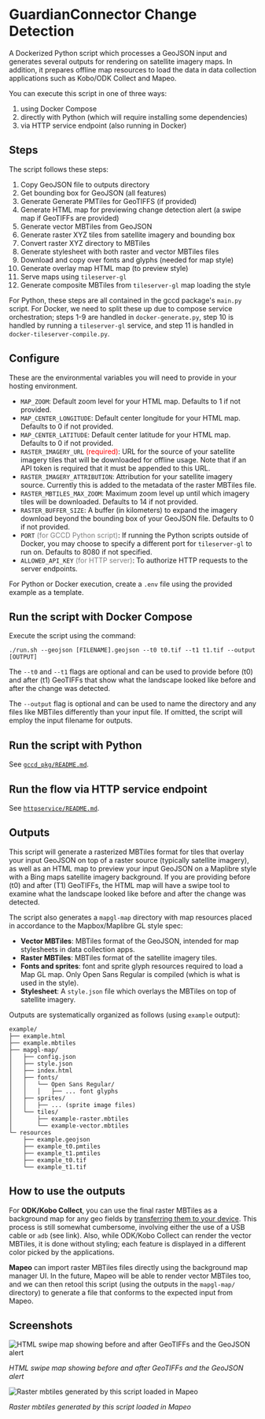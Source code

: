 # GuardianConnector Change Detection

A Dockerized Python script which processes a GeoJSON input and generates several outputs for rendering on satellite imagery maps. In addition, it prepares offline map resources to load the data in data collection applications such as Kobo/ODK Collect and Mapeo.

You can execute this script in one of three ways:
1) using Docker Compose
2) directly with Python (which will require installing some dependencies)
3) via HTTP service endpoint (also running in Docker)

## Steps

The script follows these steps:

1. Copy GeoJSON file to outputs directory
2. Get bounding box for GeoJSON (all features)
3. Generate Generate PMTiles for GeoTIFFS (if provided)
4. Generate HTML map for previewing change detection alert (a swipe map if GeoTIFFs are provided)
5. Generate vector MBTiles from GeoJSON
6. Generate raster XYZ tiles from satellite imagery and bounding box
7. Convert raster XYZ directory to MBTiles
8. Generate stylesheet with both raster and vector MBTiles files
9. Download and copy over fonts and glyphs (needed for map style)
10. Generate overlay map HTML map (to preview style)
11. Serve maps using `tileserver-gl`
12. Generate composite MBTiles from `tileserver-gl` map loading the style

For Python, these steps are all contained in the gccd package's `main.py` script. For Docker, we need to split these up due to compose service orchestration; steps 1-9 are handled in  `docker-generate.py`, step 10 is handled by running a `tileserver-gl` service, and step 11 is handled in `docker-tileserver-compile.py`.

## Configure

These are the environmental variables you will need to provide in your hosting environment.

* `MAP_ZOOM`: Default zoom level for your HTML map. Defaults to 1 if not provided.
* `MAP_CENTER_LONGITUDE`: Default center longitude for your HTML map. Defaults to 0 if not provided.
* `MAP_CENTER_LATITUDE`: Default center latitude for your HTML map. Defaults to 0 if not provided.
* `RASTER_IMAGERY_URL` <span style="color:red">(required)</span>: URL for the source of your satellite imagery tiles that will be downloaded for offline usage. Note that if an API token is required that it must be appended to this URL.
* `RASTER_IMAGERY_ATTRIBUTION`: Attribution for your satellite imagery source. Currently this is added to the metadata of the raster MBTiles file.
* `RASTER_MBTILES_MAX_ZOOM`: Maximum zoom level up until which imagery tiles will be downloaded. Defaults to 14 if not provided.
* `RASTER_BUFFER_SIZE`: A buffer (in kilometers) to expand the imagery download beyond the bounding box of your GeoJSON file. Defaults to 0 if not provided.
* `PORT` <span style="color:grey">(for GCCD Python script)</span>: If running the Python scripts outside of Docker, you may choose to specify a different port for `tileserver-gl` to run on. Defaults to 8080 if not specified.
* `ALLOWED_API_KEY`  <span style="color:grey">(for HTTP server)</span>: To authorize HTTP requests to the server endpoints.

For Python or Docker execution, create a `.env` file using the provided example as a template. 

## Run the script with Docker Compose

Execute the script using the command:

```
./run.sh --geojson [FILENAME].geojson --t0 t0.tif --t1 t1.tif --output [OUTPUT]
```

The `--t0` and `--t1` flags are optional and can be used to provide before (t0) and after (t1) GeoTIFFs that show what the landscape looked like before and after the change was detected.

The `--output` flag is optional and can be used to name the directory and any files like MBTiles differently than your input file. If omitted, the script will employ the input filename for outputs.

## Run the script with Python

See [`gccd_pkg/README.md`](gccd_pkg/README.md).

## Run the flow via HTTP service endpoint

See [`httpservice/README.md`](httpservice/README.md).

## Outputs

This script will generate a rasterized MBTiles format for tiles that overlay your input GeoJSON on top of a raster source (typically satellite imagery), as well as an HTML map to preview your input GeoJSON on a Maplibre style with a Bing maps satellite imagery background. If you are providing before (t0) and after (T1) GeoTIFFs, the HTML map will have a swipe tool to examine what the landscape looked like before and after the change was detected.

The script also generates a `mapgl-map` directory with map resources placed in accordance to the Mapbox/Maplibre GL style spec:

* **Vector MBTiles**: MBTiles format of the GeoJSON, intended for map stylesheets in data collection apps.
* **Raster MBTiles**: MBTiles format of the satellite imagery tiles.
* **Fonts and sprites**: font and sprite glyph resources required to load a Map GL map. Only Open Sans Regular is compiled (which is what is used in the style).
* **Stylesheet**: A `style.json` file which overlays the MBTiles on top of satellite imagery.

Outputs are systematically organized as follows (using `example` output):

```
example/
├── example.html
├── example.mbtiles
├── mapgl-map/
│   ├── config.json
│   ├── style.json
│   ├── index.html
│   ├── fonts/
│   │   └── Open Sans Regular/
│   │   │   ├── ... font glyphs
│   ├── sprites/
│   │   ├── ... (sprite image files)
│   └── tiles/
│       ├── example-raster.mbtiles
│       └── example-vector.mbtiles
└─ resources
    ├── example.geojson
    ├── example_t0.pmtiles
    ├── example_t1.pmtiles
    ├── example_t0.tif
    └── example_t1.tif
```

## How to use the outputs

For **ODK/Kobo Collect**, you can use the final raster MBTiles as a background map for any geo fields by [transferring them to your device](https://docs.getodk.org/collect-offline-maps/). This process is still somewhat cumbersome, involving either the use of a USB cable or `adb` (see link). Also, while ODK/Kobo Collect can render the vector MBTiles, it is done without styling; each feature is displayed in a different color picked by the applications.

 **Mapeo** can import raster MBTiles files directly using the background map manager UI. In the future, Mapeo will be able to render vector MBTiles too, and we can then retool this script (using the outputs in the `mapgl-map/` directory) to generate a file that conforms to the expected input from Mapeo.

## Screenshots

![HTML swipe map showing before and after GeoTIFFs and the GeoJSON alert](images/swipe.jpg)

*HTML swipe map showing before and after GeoTIFFs and the GeoJSON alert*

![Raster mbtiles generated by this script loaded in Mapeo](images/mapeo.jpg)

*Raster mbtiles generated by this script loaded in Mapeo*
